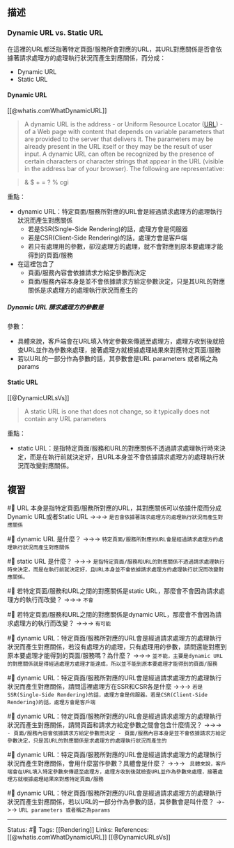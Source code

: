 ## 描述

### Dynamic URL vs. Static URL

在這裡的URL都泛指著特定頁面/服務所會對應的URL，其URL對應關係是否會依據著請求處理方的處理執行狀況而產生對應關係，而分成：
- Dynamic URL
- Static URL

#### Dynamic URL

[[@whatis.comWhatDynamicURL]]
> A dynamic URL is the address - or Uniform Resource Locator ([URL](https://www.techtarget.com/searchnetworking/definition/URL)) - of a Web page with content that depends on variable parameters that are provided to the server that delivers it. The parameters may be already present in the URL itself or they may be the result of user input. A dynamic URL can often be recognized by the presence of certain characters or character strings that appear in the URL (visible in the address bar of your browser). The following are representative:

> & $ + = ? % cgi


重點：
- dynamic URL：特定頁面/服務所對應的URL會是經過請求處理方的處理執行狀況而產生對應關係
	- 若是SSR(Single-Side Rendering)的話，處理方會是伺服器
	- 若是CSR(Client-Side Rendering)的話，處理方會是客戶端
	- 若只有處理用的參數，卻沒處理方的處理，就不會對應到原本要處理才能得到的頁面/服務
- 在這裡包含了
	- 頁面/服務內容會依據請求方給定參數而決定
	- 頁面/服務內容本身是並不會依據請求方給定參數決定，只是其URL的對應關係是求處理方的處理執行狀況而產生的


##### Dynamic URL 請求處理方的參數是

參數：
- 具體來說，客戶端會在URL填入特定參數來傳遞至處理方，處理方收到後就檢查URL並作為參數來處理，接著處理方就根據處理結果來對應特定頁面/服務
- 若以URL的一部分作為參數的話，其參數會是URL parameters 或者稱之為params


#### Static URL
[[@DynamicURLsVs]]
> A static URL is one that does not change, so it typically does not contain any URL parameters

重點：
- static URL：是指特定頁面/服務和URL的對應關係不透過請求處理執行時來決定，而是在執行前就決定好，且URL本身並不會依據請求處理方的處理執行狀況而改變對應關係。




## 複習

#🧠 URL 本身是指特定頁面/服務所對應的URL，其對應關係可以依據什麼而分成Dynamic URL或者Static URL ->->-> `是否會依據著請求處理方的處理執行狀況而產生對應關係`
<!--SR:!2022-11-26,17,248-->

#🧠 dynamic URL 是什麼？ ->->-> `特定頁面/服務所對應的URL會是經過請求處理方的處理執行狀況而產生對應關係`
<!--SR:!2022-11-25,16,248-->

#🧠 static URL 是什麼？ ->->-> `是指特定頁面/服務和URL的對應關係不透過請求處理執行時來決定，而是在執行前就決定好，且URL本身並不會依據請求處理方的處理執行狀況而改變對應關係。`
<!--SR:!2022-11-12,6,248-->

#🧠 若特定頁面/服務和URL之間的對應關係是static URL，那麼會不會因為請求處理方的執行而改變？  ->->-> `不會`
<!--SR:!2022-11-11,5,248-->

#🧠 若特定頁面/服務和URL之間的對應關係是dynamic URL，那麼會不會因為請求處理方的執行而改變？  ->->-> `有可能`
<!--SR:!2022-11-11,5,248-->


#🧠 dynamic URL：特定頁面/服務所對應的URL會是經過請求處理方的處理執行狀況而產生對應關係，若沒有處理方的處理，只有處理用的參數，請問還能對應到原本要處理才能得到的頁面/服務嗎？為什麼？ ->->-> `並不能，主要是dynamic URL的對應關係就是得經過處理方處理才能達成，所以並不能到原本要處理才能得到的頁面/服務`
<!--SR:!2022-11-14,10,250-->

#🧠 dynamic URL：特定頁面/服務所對應的URL會是經過請求處理方的處理執行狀況而產生對應關係，請問這裡處理方在SSR和CSR各是什麼 ->->-> `若是SSR(Single-Side Rendering)的話，處理方會是伺服器。若是CSR(Client-Side Rendering)的話，處理方會是客戶端`
<!--SR:!2022-11-21,13,248-->

#🧠 dynamic URL：特定頁面/服務所對應的URL會是經過請求處理方的處理執行狀況而產生對應關係，請問頁面和請求方給定參數之間會包含什麼情況？ ->->-> `	- 頁面/服務內容會依據請求方給定參數而決定 - 頁面/服務內容本身是並不會依據請求方給定參數決定，只是其URL的對應關係是求處理方的處理執行狀況而產生的`
<!--SR:!2022-11-09,6,248-->

#🧠 dynamic URL：特定頁面/服務所對應的URL會是經過請求處理方的處理執行狀況而產生對應關係，會用什麼當作參數？具體會是什麼？ ->->-> ` 具體來說，客戶端會在URL填入特定參數來傳遞至處理方，處理方收到後就檢查URL並作為參數來處理，接著處理方就根據處理結果來對應特定頁面/服務`
<!--SR:!2022-11-09,6,248-->


#🧠 dynamic URL：特定頁面/服務所對應的URL會是經過請求處理方的處理執行狀況而產生對應關係，若以URL的一部分作為參數的話，其參數會是叫什麼？ ->->-> `URL parameters 或者稱之為params`
<!--SR:!2022-11-10,6,230-->



---
Status: #🌱 
Tags:
[[Rendering]]
Links:
References:
[[@whatis.comWhatDynamicURL]]
[[@DynamicURLsVs]]